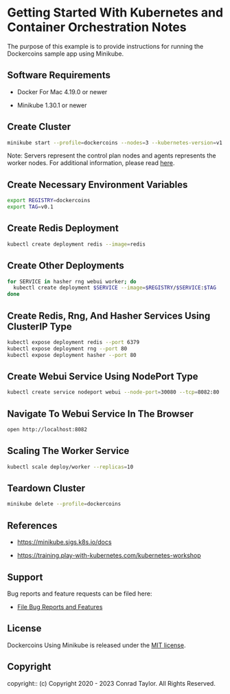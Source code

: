 # Getting Started With Kubernetes and Container Orchestration Notes

The purpose of this example is to provide instructions for running the Dockercoins sample app using Minikube.

## Software Requirements

- Docker For Mac 4.19.0 or newer

- Minikube 1.30.1 or newer

## Create Cluster

```zsh
minikube start --profile=dockercoins --nodes=3 --kubernetes-version=v1.27.2
```

Note: Servers represent the control plan nodes and agents represents the worker nodes. For additional information, please read [here](https://rancher.com/docs/k3s/latest/en/architecture).

## Create Necessary Environment Variables

```zsh
export REGISTRY=dockercoins
export TAG=v0.1
```

## Create Redis Deployment

```zsh
kubectl create deployment redis --image=redis
```

## Create Other Deployments

```zsh
for SERVICE in hasher rng webui worker; do
  kubectl create deployment $SERVICE --image=$REGISTRY/$SERVICE:$TAG
done
```

## Create Redis, Rng, And Hasher Services Using ClusterIP Type

```zsh
kubectl expose deployment redis --port 6379
kubectl expose deployment rng --port 80
kubectl expose deployment hasher --port 80
```

## Create Webui Service Using NodePort Type

```zsh
kubectl create service nodeport webui --node-port=30080 --tcp=8082:80
```

## Navigate To Webui Service In The Browser

```zsh
open http://localhost:8082
```

## Scaling The Worker Service

```zsh
kubectl scale deploy/worker --replicas=10
```

## Teardown Cluster

```zsh
minikube delete --profile=dockercoins
```

## References

- https://minikube.sigs.k8s.io/docs

- https://training.play-with-kubernetes.com/kubernetes-workshop

## Support

Bug reports and feature requests can be filed here:

- [File Bug Reports and Features](https://github.com/conradwt/dockercoins-using-minikube/issues)

## License

Dockercoins Using Minikube is released under the [MIT license](./LICENSE.md).

## Copyright

copyright:: (c) Copyright 2020 - 2023 Conrad Taylor. All Rights Reserved.
